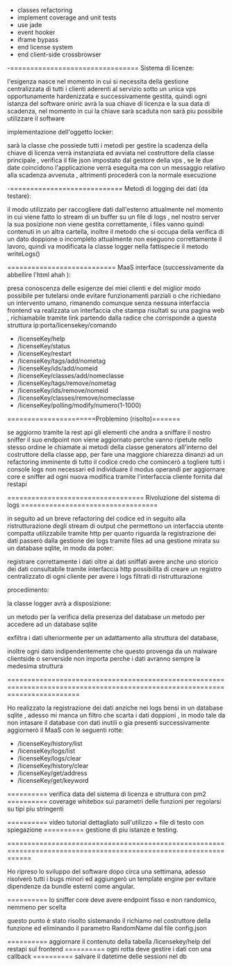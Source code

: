 - classes refactoring
- implement coverage and unit tests
- use jade
- event hooker
- iframe bypass
- end license system
- end client-side crossbrowser

-================================ Sistema di licenze:

l'esigenza nasce nel momento in cui si necessita della gestione centralizzata
di tutti i clienti aderenti al servizio sotto un unica vps opportunamente
hardenizzata e successivamente gestita, quindi ogni istanza del software oniric
avrà la sua chiave di licenza e la sua data di scadenza, nel momento in cui la chiave
sarà scaduta non sarà piu possibile utilizzare il software

implementazione dell'oggetto locker:

sarà la classe che possiede tutti i metodi per gestire la scadenza della chiave di licenza
verrà instanziata ed avviata nel costruttore della classe principale , verifica il file json
impostato dal gestore della vps , se le due date coincidono l'applicazione verrà eseguita ma
con un messaggio relativo alla scadenza avvenuta , altrimenti procederà con la normale esecuzione




-============================ Metodi di logging dei dati (da testare):

il modo utilizzato per raccogliere dati dall'esterno attualmente nel momento in cui
viene fatto lo stream di un buffer su un file di logs , nel nostro server la sua posizione
non viene gestita correttamente, i files vanno quindi contenuti in un altra cartella,
inoltre il metodo che si occupa della verifica di un dato doppione o incompleto attualmente
non eseguono correttamente il lavoro, quindi va modificata la classe logger nella fattispecie il metodo writeLogs()



=========================== MaaS interface (successivamente da abbellire l'html ahah ):

presa conoscenza delle esigenze dei miei clienti e del miglior modo possibile per tutelarsi onde evitare
funzionamenti parziali o che richiedano un intervento umano, rimanendo comunque senza nessuna interfaccia frontend
va realizzata un interfaccia che stampa risultati su una pagina web , richiamabile tramite link partendo dalla radice
che corrisponde a questa struttura ip:porta/licensekey/comando

- /licenseKey/help  
- /licenseKey/status
- /licenseKey/restart
- /licenseKey/tags/add/nometag
- /licenseKey/ids/add/nomeid
- /licenseKey/classes/add/nomeclasse
- /licenseKey/tags/remove/nometag
- /licenseKey/ids/remove/nomeid
- /licenseKey/classes/remove/nomeclasse
- /licenseKey/polling/modify/numero(1-1000)


======================Problemino (risolto)=======

se aggiorno tramite la rest api gli elementi che andra a sniffare il nostro sniffer il suo endpoint non viene
aggiornato perche vanno ripetute nello stesso ordine le chiamate ai metodi della classe generators all'interno del
costruttore della classe app, per fare una maggiore chiarezza dinanzi ad un refactoring imminente di tutto il codice
credo che comincerò a togliere tutti i console logs non necessari ed individuare il modus operandi per aggiornare core e sniffer ad ogni nuova modifica tramite l'interfaccia cliente fornita dal restapi





================================== Rivoluzione del sistema di logs ==================================

in seguito ad un breve refactoring del codice ed in seguito alla ristrutturazione degli stream di output
che permettono un interfaccia utente compatta utilizzabile tramite http per quanto riguarda la registrazione dei dati
passerò dalla gestione dei logs tramite files ad una gestione mirata su un database sqlite, in modo da poter:

registrare correttamente i dati
oltre ai dati sniffati avere anche uno storico dei dati consultabile tramite interfaccia http
possibilita di creare un registro centralizzato di ogni cliente per avere i logs filtrati di ristrutturazione


procedimento:

la classe logger avrà a disposizione:

un metodo per la verifica della presenza del database
un metodo per accedere ad un database sqlite


exfiltra i dati ulteriormente per un adattamento alla struttura del database,

inoltre ogni dato indipendentemente che questo provenga da un malware clientside o serverside non importa perche i dati avranno sempre la medesima struttura



==============================================================================================================================


Ho realizzato la registrazione dei dati anziche nei logs bensi in un database sqlite , adesso mi manca
un filtro che scarta i dati doppioni , in modo tale da non intasare il database con dati inutili o gia presenti
successivamente aggiornerò il MaaS con le seguenti rotte:

- /licenseKey/history/list
- /licenseKey/logs/list
- /licenseKey/logs/clear
- /licenseKey/history/clear
- /licenseKey/get/address
- /licenseKey/get/keyword

========== verifica data del sistema di licenza e struttura con pm2
========== coverage whitebox sui parametri delle funzioni per regolarsi su tipi piu stringenti

========== video tutorial dettagliato sull'utilizzo + file di testo con spiegazione
========== gestione di piu istanze e testing.





==================================================================================================================

Ho ripreso lo sviluppo del software dopo circa una settimana, adesso risolverò tutti i bugs minori ed
aggiungerò un template engine per evitare dipendenze da bundle esterni come angular.

========== lo sniffer core deve avere endpoint fisso e non randomico, nemmeno per scelta

 questo punto è stato risolto sistemando il richiamo nel costruttore della funzione ed eliminando il parametro RandomName
 dal file config.json



 ========== aggiornare il contenuto della tabella /licensekey/help del restapi sul frontend
 ========== ogni rotta deve gestire i dati con una callback
 ========== salvare il datetime delle sessioni nel db
